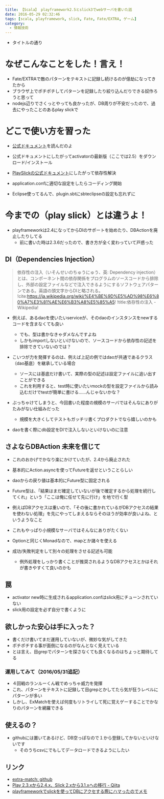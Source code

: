 ```yaml
---
title: 【Scala】 playframework2.5とslick3でwebサーバを書いた話
date: 2016-05-29 02:32:46
tags: [scala, playframework, slick, Fate, Fate/EXTRA, ゲーム]
category:
  - 情報技術
---
```


* タイトルの通り

<!-- more -->

# なぜこんなことをした！言え！

* Fate/EXTRAで敵のパターンをテキストに記録し続けるのが億劫になってきたから
* ブラウザ上でポチポチしてパターンを記録したり絞り込んだりできる奴作ろうと思って
* nodejs辺りでさくっとやっても良かったが、DB周りが不安だったので、過去にやったことのあるplay slickで

# どこで使い方を習った

* [公式ドキュメント](https://www.playframework.com/documentation/2.5.x/Home)を読んだのよ
* 公式ドキュメントにしたがってactivatorの最新版（ここでは2.5）をダウンロード/インストール
* [PlaySlickの公式ドキュメント](https://www.playframework.com/documentation/2.5.x/PlaySlick)にしたがって依存性解決
* application.confに適切な設定をしたらコーディング開始

* Eclipse使ってるんで、plugin.sbtにsbteclipseの設定も忘れずに

# 今までの（play slick）とは違うよ！

* playframeworkは2.4になってからDIのサポートを始めたり、DBActionを廃止したりしてる
  * 前に書いた時は2.3.6だったので、書き方が全く変わっていて戸惑った

## DI（Dependencies Injection）

> 依存性の注入（いそんせいのちゅうにゅう、英: Dependency injection）とは、コンポーネント間の依存関係をプログラムのソースコードから排除し、外部の設定ファイルなどで注入できるようにするソフトウェアパターンである。英語の頭文字からDIと略される。
> !cite:https://ja.wikipedia.org/wiki/%E4%BE%9D%E5%AD%98%E6%80%A7%E3%81%AE%E6%B3%A8%E5%85%A5!
> !title:依存性の注入 - Wikipedia!

* 例えば、あるdaoを使いたいserviceが、そのdaoのインスタンスをnewするコードを含まなくても良い
  * でも、型は書かなきゃダメなんですよね
  * しかもimportしないといけないので、ソースコードから依存性の記述を排除できていないのでは？

* こいつが力を発揮するのは、例えば上記の例ではdaoが共通であるクラス（dao基底）を継承している場合
  * ソースには基底だけ書いて、実際の型の記述は設定ファイルに追い出すことができる
  * これを利用すると、test時に使いたいmockの型を設定ファイルから読み込むだけでtestが簡単に書ける……んじゃないかな？

* ぶっちゃけてしまうと、今回書いた程度の規模のサーバではそんなにありがたみがない仕組みだった
  * 規模を大きくしてテストもガッチリ書くプロダクトでなら嬉しいのかも

* daoを書く際にdb設定をDIで注入しないといけないのに注意

## さよならDBAction 未来を信じて

* これのおかげでかなり楽にかけていたが、2.4から廃止された
* 基本的にAction.asyncを使ってFutureを返せということらしい
* daoからの戻り値は基本的にFuture型に固定される

* Future型は、「結果はまだ確定していないが後で確定するから処理を続行してくれ」という「ここは俺に任せて先に行け」を地で行く型
* 例えばDBアクセスは重いので、「その後に書かれているがDBアクセスの結果を使わない処理」を先にやってしまえるならそのほうが効率が良いよね、というようなこと
* これもやっぱり小規模なサーバではそんなにありがたくない

* Optionと同じくMonadなので、mapとか諸々を使える
* 成功/失敗判定をして別々の処理をさせる記述も可能
  * 例外処理をしっかり書くことが推奨されるようなDBアクセスとかはそれが書きやすくて良いのかも

## 罠

* activator new時に生成されるapplication.confはslick用にチューンされていない
* slick用の設定を必ず自分で書くように

## 欲しかった安心は手に入った？

* 書くだけ書いてまだ運用していないが、微妙な気がしてきた
* ポチポチする事が面倒になるのがなんとなく見えている
* とは言え、目grepでパターンを探さなくても良くなるのはちょっと期待してる

### 運用してみて（2016/05/31追記）

* ４回戦のランルーくん戦でめっちゃ威力を発揮
* これ、パターンをテキストに記録して目grepとかしてたら気が狂うレベルにパターンが多い
* しかし、ExMatchを使えば何度もリトライして死に覚えゲーすることでかなりのパターンを網羅できる

## 使えるの？

* githubには置いてあるけど、DB空っぽなので１から登録してかないといけないです
  * そのうちcsvにでもしてデータロードできるようにしたい

## リンク

* [extra-match: github](https://github.com/elleonard/extra-match)
* [Play 2.3.xから2.4.x、Slick 2.xから3.1.xへの移行 - Qiita](http://qiita.com/yohei1126@github/items/d60c6e498bc57c07b880)
* [playframeworkでslickを使ってDBにアクセする際にハマったのでメモ](http://qiita.com/SatohJohn/items/52e7d8c3e30329d290b2)
